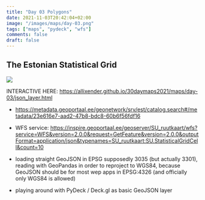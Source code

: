 ```yaml
---
title: "Day 03 Polygons"
date: 2021-11-03T20:42:04+02:00
image: "/images/maps/day-03.png"
tags: ["maps", "pydeck", "wfs"]
comments: false
draft: false
---
```


## The Estonian Statistical Grid


[![](../../images/maps/day-03.png)](../../images/maps/day-03.png)

INTERACTIVE HERE: https://allixender.github.io/30daymaps2021/maps/day-03/json_layer.html


- https://metadata.geoportaal.ee/geonetwork/srv/est/catalog.search#/metadata/23e616e7-aad2-47b8-bdc8-60b6f56fdf16
- WFS service:  https://inspire.geoportaal.ee/geoserver/SU_ruutkaart/wfs?service=WFS&version=2.0.0&request=GetFeature&version=2.0.0&outputFormat=application/json&typenames=SU_ruutkaart:SU.StatisticalGridCell&count=10

- loading straight GeoJSON in EPSG supposedly 3035 (but actually 3301), reading with GeoPandas in order to reproject to WGS84, because GeoJSON should be for most wep apps in EPSG:4326 (and officially only WGS84 is allowed)

- playing around with PyDeck / Deck.gl as basic GeoJSON layer

